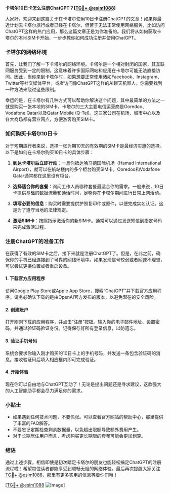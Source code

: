 **卡塔尔10日卡怎么注册ChatGPT？[[TG💪+ @esim1088](https://t.me/s/esim1088)]**

大家好，欢迎来到这篇关于在卡塔尔使用10日卡注册ChatGPT的文章！如果你最近计划去卡塔尔旅行或者已经在卡塔尔，但苦于无法正常使用网络服务，比如访问ChatGPT这样的热门应用，那么这篇文章正是为你准备的。我们将从如何获取卡塔尔的本地SIM卡开始，一步步教你如何成功注册并使用ChatGPT。

### 卡塔尔的网络环境

首先，让我们了解一下卡塔尔的网络环境。卡塔尔是一个相对封闭的国家，其互联网服务受到一定的限制。这意味着许多国际网站和应用在卡塔尔可能无法直接访问。因此，当你来到卡塔尔时，如果想要正常使用诸如Facebook、Instagram、Twitter等社交媒体平台，或者访问像ChatGPT这样的AI聊天机器人，你需要找到一种方法来绕过这些限制。

幸运的是，在卡塔尔有几种方式可以帮助你解决这个问题，其中最简单的方法之一就是购买一张本地的SIM卡。卡塔尔的三大主要电信运营商是Ooredoo、Vodafone Qatar以及Qatar Mobile (Q-Tel)。这三家公司在机场、城市中心以及各大商场都有营业网点，方便游客购买SIM卡。

### 如何购买卡塔尔10日卡

对于短期旅行者来说，选择一张为期10天的有效期的SIM卡是最经济实惠的选择。以下是如何在卡塔尔购买10日卡的具体步骤：

1. **到达卡塔尔后立即行动**：一旦你抵达哈马德国际机场（Hamad International Airport），就可以在航站楼内的多个柜台购买SIM卡。Ooredoo和Vodafone Qatar通常都在这里设有柜台。
   
2. **选择适合你的套餐**：询问工作人员哪种套餐最适合你的需求。一般来说，10日卡提供基础的数据流量和通话时间，足够你在卡塔尔期间进行日常上网活动。

3. **填写必要的信息**：购买时需要提供护照复印件或原件，以便完成实名认证。这是为了遵守当地的法律规定。

4. **激活SIM卡**：按照指示激活你的新SIM卡。通常可以通过发送短信到指定号码来完成激活过程。

### 注册ChatGPT的准备工作

在获得了有效的SIM卡之后，接下来就是注册ChatGPT了。但是，在此之前，确保你的手机已经连接到了可靠的网络环境中。如果发现信号较弱或者网速不理想，可以尝试更换位置或者重启设备。

#### 1. 下载官方应用程序
访问Google Play Store或Apple App Store，搜索“ChatGPT”并下载官方应用程序。请务必确认下载的是由OpenAI官方发布的版本，以避免潜在的安全风险。

#### 2. 创建账户
打开刚刚下载的应用程序，并点击“注册”按钮。输入你的电子邮件地址、设置密码，并通过验证码验证身份。记得保存好所有登录信息，以防遗忘。

#### 3. 验证手机号码
系统会要求你输入刚才购买的10日卡上的手机号码，并发送一条包含验证码的消息。接收验证码后填入相应框内即可完成验证。

#### 4. 开始体验
现在你可以自由地与ChatGPT互动了！无论是提出问题还是寻求建议，这款强大的人工智能助手都会尽力满足你的需求。

### 小贴士

- 如果遇到任何技术问题，不要慌张。可以查看官方网站的帮助中心，那里提供了丰富的FAQ解答。
- 不要忘记定期检查剩余数据量，以免超出限额导致额外费用产生。
- 对于长期居住用户而言，考虑购买更长期限的套餐可能会更加划算。

### 结语

通过上述步骤，相信即使是初次踏足卡塔尔的朋友也能轻松搞定ChatGPT的注册流程啦！希望每位读者都能享受到顺畅无阻的网络体验。最后再次提醒大家关注[TG💪+ @esim1088](https://t.me/s/esim1088)，那里有更多实用的信息等着你们哦！

[[TG💪+ @esim1088](https://t.me/s/esim1088) ![Image](https://i.postimg.cc/4NQfJmqS/Snipaste-2025-05-13-00-14-12.png)]